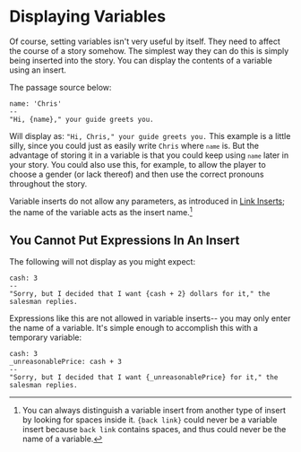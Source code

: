 # Displaying Variables

Of course, setting variables isn't very useful by itself. They need to affect the course of a story somehow. The simplest way they can do this is simply being inserted into the story. You can display the contents of a variable using an insert.

The passage source below:

```
name: 'Chris'
--
"Hi, {name}," your guide greets you.
```

Will display as: `"Hi, Chris," your guide greets you.` This example is a little silly, since you could just as easily write `Chris` where <code>`name`</code> is. But the advantage of storing it in a variable is that you could keep using <code>`name`</code> later in your story. You could also use this, for example, to allow the player to choose a gender (or lack thereof) and then use the correct pronouns throughout the story.

Variable inserts do not allow any parameters, as introduced in [Link Inserts][link-inserts]; the name of the variable acts as the insert name.[^1]

## You Cannot Put Expressions In An Insert

The following will not display as you might expect:

```
cash: 3
--
"Sorry, but I decided that I want {cash + 2} dollars for it," the salesman replies.
```

Expressions like this are not allowed in variable inserts-- you may only enter the name of a variable. It's simple enough to accomplish this with a temporary variable:

```
cash: 3
_unreasonablePrice: cash + 3
--
"Sorry, but I decided that I want {_unreasonablePrice} for it," the salesman replies.
```

[^1]: You can always distinguish a variable insert from another type of insert by looking for spaces inside it. `{back link}` could never be a variable insert because `back link` contains spaces, and thus could never be the name of a variable.

[link-inserts]: ../text-and-links/link-inserts.html
